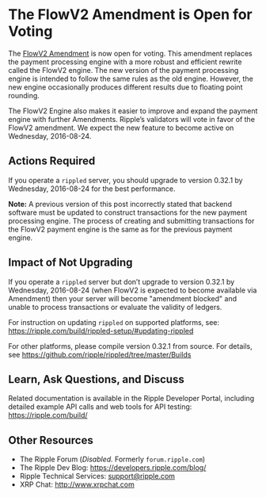 # The FlowV2 Amendment is Open for Voting

The [FlowV2 Amendment](https://ripple.com/build/amendments/#flowv2) is now open for voting. This amendment replaces the payment processing engine with a more robust and efficient rewrite called the FlowV2 engine. The new version of the payment processing engine is intended to follow the same rules as the old engine. However, the new engine occasionally produces different results due to floating point rounding.

The FlowV2 Engine also makes it easier to improve and expand the payment engine with further Amendments. Ripple’s validators will vote in favor of the FlowV2 amendment. We expect the new feature to become active on Wednesday, 2016-08-24.

## Actions Required

If you operate a `rippled` server, you should upgrade to version 0.32.1 by Wednesday, 2016-08-24 for the best performance.

**Note:** A previous version of this post incorrectly stated that backend software must be updated to construct transactions for the new payment processing engine. The process of creating and submitting transactions for the FlowV2 payment engine is the same as for the previous payment engine.

## Impact of Not Upgrading

If you operate a `rippled` server but don’t upgrade to version 0.32.1 by Wednesday, 2016-08-24 (when FlowV2 is expected to become available via Amendment) then your server will become "amendment blocked" and unable to process transactions or evaluate the validity of ledgers.

For instruction on updating `rippled` on supported platforms, see: <https://ripple.com/build/rippled-setup/#updating-rippled>

For other platforms, please compile version 0.32.1 from source. For details, see <https://github.com/ripple/rippled/tree/master/Builds>

## Learn, Ask Questions, and Discuss

Related documentation is available in the Ripple Developer Portal, including detailed example API calls and web tools for API testing: <https://ripple.com/build/>

## Other Resources

* The Ripple Forum (_Disabled._ Formerly `forum.ripple.com`)
* The Ripple Dev Blog: <https://developers.ripple.com/blog/>
* Ripple Technical Services: support@ripple.com
* XRP Chat: <http://www.xrpchat.com>
